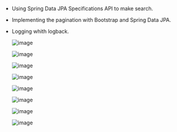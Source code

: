 - Using Spring Data JPA Specifications API to make search.
- Implementing the pagination with Bootstrap and Spring Data JPA.
- Logging whith logback.

  ![image](https://github.com/user-attachments/assets/e388bbfc-0921-4929-91a5-e927cbbe5f1b)

  ![image](https://github.com/user-attachments/assets/97abd581-cb2e-4e36-84e4-29099eb609fd)

  ![image](https://github.com/user-attachments/assets/255449a9-4ecd-49ec-a009-4f4bee7d8d5a)

  ![image](https://github.com/user-attachments/assets/ab507ce1-7daf-45d1-84ad-bae41c8c2f5f)

  ![image](https://github.com/user-attachments/assets/85bcdcea-2f75-449a-a9d3-33f2126419d5)

  ![image](https://github.com/user-attachments/assets/2144de6e-845f-42d4-953d-f97b6874bce3)

  ![image](https://github.com/user-attachments/assets/344dc172-043b-47b2-aec4-cece96cfffbd)

  ![image](https://github.com/user-attachments/assets/04f98068-136b-415f-bc46-c47258a600ce)







